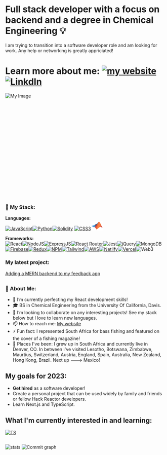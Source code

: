 # Full stack developer with a focus on backend and a degree in Chemical Engineering 💡 
I am trying to transition into a software developer role and am looking for work. Any help or networking is greatly appriciated!
# Learn more about me: [![my website](https://img.shields.io/badge/website-000000?style=for-the-badge&logo=About.me&logoColor=white)](https://nicholaskmilligan.com/) [![LinkdIn](https://img.shields.io/badge/LinkedIn-0077B5?style=for-the-badge&logo=linkedin&logoColor=white)](https://www.linkedin.com/in/nicholas-milligan-5ba6971a5/)

<img align="right" src="https://media.giphy.com/media/lJbot6b2yxvDBfL0bJ/giphy.gif" alt="My Image"  width="600" height="350">

### 📂 My Stack: 
**Languages:** <br/>
[![JavaScript](https://img.shields.io/badge/JavaScript-323330?style=for-the-badge&logo=javascript&logoColor=F7DF1E)]()[![Python](https://img.shields.io/badge/Python-FFD43B?style=for-the-badge&logo=python&logoColor=blue)](https://nicholaskmilligan.com/python/)[![Solidity](https://img.shields.io/badge/Solidity-e6e6e6?style=for-the-badge&logo=solidity&logoColor=black)](https://nicholaskmilligan.com/smart-contracts/)
[![CSS3](https://img.shields.io/badge/CSS3-1572B6?style=for-the-badge&logo=css3&logoColor=white)]()<img src='https://github.com/devicons/devicon/blob/master/icons/matlab/matlab-original.svg' alt='Matlab' width='40' height='30' />

**Frameworks:**<br/>
[![React](https://img.shields.io/badge/React-20232A?style=for-the-badge&logo=react&logoColor=61DAFB)]()[![NodeJS](https://img.shields.io/badge/Node.js-339933?style=for-the-badge&logo=nodedotjs&logoColor=white)]()[![ExpressJS](https://img.shields.io/badge/Express.js-404D59?style=for-the-badge)]()[![React Router](https://img.shields.io/badge/React_Router-CA4245?style=for-the-badge&logo=react-router&logoColor=white)]()[![Jest](https://img.shields.io/badge/Jest-C21325?style=for-the-badge&logo=jest&logoColor=white)]()[![jQuery](https://img.shields.io/badge/jQuery-0769AD?style=for-the-badge&logo=jquery&logoColor=white)]()[![MongoDB](https://img.shields.io/badge/MongoDB-4EA94B?style=for-the-badge&logo=mongodb&logoColor=white)]()[![Firebase](https://img.shields.io/badge/firebase-ffca28?style=for-the-badge&logo=firebase&logoColor=black)]()[![Redux](https://img.shields.io/badge/Redux-593D88?style=for-the-badge&logo=redux&logoColor=white)]()[![NPM](https://img.shields.io/badge/npm-CB3837?style=for-the-badge&logo=npm&logoColor=white)]()[![Tailwind](https://img.shields.io/badge/Tailwind_CSS-38B2AC?style=for-the-badge&logo=tailwind-css&logoColor=white)]()[![AWS](https://img.shields.io/badge/Amazon_AWS-232F3E?style=for-the-badge&logo=amazon-aws&logoColor=white)]()[![Netlify](https://img.shields.io/badge/Netlify-00C7B7?style=for-the-badge&logo=netlify&logoColor=white)]()[![Vercel](https://img.shields.io/badge/Vercel-000000?style=for-the-badge&logo=vercel&logoColor=white)]()![Web3](https://img.shields.io/badge/web3.js-F16822?style=for-the-badge&logo=web3.js&logoColor=white)

### My latest project:
   [Adding a MERN backend to my feedback app](https://feedback-milligan.herokuapp.com/)

##

### 🙋 About Me:
- 🌱 I’m currently perfecting my React development skills!
- 🎓 BS in Chemical Engineering from the University Of California, Davis.
- 👯 I’m looking to collaborate on any interesting projects! See my stack below but I love to learn new languages.
- 📫 How to reach me: [My website](https://nicholaskmilligan.com/contact)
- ⚡ Fun fact: I represented South Africa for bass fishing and featured on the cover of a fishing magazine!
- 📍 Places I've been: I grew up in South Africa and currently live in Denver, CO. In between I've visited Lesotho, Botswana, Zimbabwe, Maurtius, Switzerland, Austria, England, Spain, Australia, New Zealand, Hong Kong, Brazil. Next up ---> Mexico!

##
## My goals for 2023:
- **Get hired** as a software developer!
- Create a personal project that can be used widely by family and friends or fellow Hack Reactor developers.
- Learn Next.js and TypeScript.

## What I'm currently interested in and learning:
[![TS](https://img.shields.io/badge/TypeScript-007ACC?style=for-the-badge&logo=typescript&logoColor=white)]() [![]()]()
##
![stats](https://github-readme-stats.vercel.app/api?username=NicMilli)
![Commit graph](https://github-readme-activity-graph.cyclic.app/graph?username=NicMilli)
